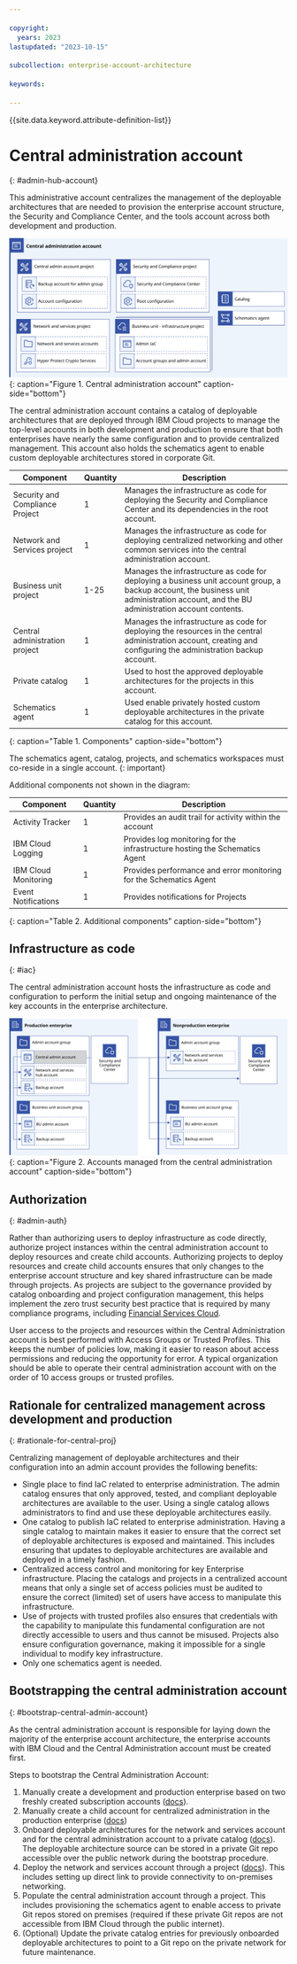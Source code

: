 ```yaml
---

copyright:
  years: 2023
lastupdated: "2023-10-15"

subcollection: enterprise-account-architecture

keywords:

---
```


{{site.data.keyword.attribute-definition-list}}

# Central administration account
{: #admin-hub-account}

This administrative account centralizes the management of the deployable architectures that are needed to provision the enterprise account structure, the Security and Compliance Center, and the tools account across both development and production.

![Central administration diagram. All of the information is conveyed in the surrounding text.](images/admin-hub.svg){: caption="Figure 1. Central administration account" caption-side="bottom"}

The central administration account contains a catalog of deployable architectures that are deployed through IBM Cloud projects to manage the top-level accounts in both development and production to ensure that both enterprises have nearly the same configuration and to provide centralized management. This account also holds the schematics agent to enable custom deployable architectures stored in corporate Git.

| Component | Quantity | Description |
|-----------|--------------|----|
| Security and Compliance Project | 1 |  Manages the infrastructure as code for deploying the Security and Compliance Center and its dependencies in the root account. |
| Network and Services project | 1 | Manages the infrastructure as code for deploying centralized networking and other common services into the central administration account. |
| Business unit project | 1-25 | Manages the infrastructure as code for deploying a business unit account group, a backup account, the business unit administration account, and the BU administration account contents. |
| Central administration project | 1 | Manages the infrastructure as code for deploying the resources in the central administration account, creating and configuring the administration backup account. |
| Private catalog | 1 | Used to host the approved deployable architectures for the projects in this account. |
| Schematics agent | 1 | Used enable privately hosted custom deployable architectures in the private catalog for this account. |
{: caption="Table 1. Components" caption-side="bottom"}

The schematics agent, catalog, projects, and schematics workspaces must co-reside in a single account.
{: important}

Additional components not shown in the diagram:

| Component | Quantity | Description |
|-----------|--------------|----|
| Activity Tracker | 1 | Provides an audit trail for activity within the account |
| IBM Cloud Logging | 1 | Provides log monitoring for the infrastructure hosting the Schematics Agent |
| IBM Cloud Monitoring | 1 | Provides performance and error monitoring for the Schematics Agent |
| Event Notifications | 1 | Provides notifications for Projects |
{: caption="Table 2. Additional components" caption-side="bottom"}

## Infrastructure as code
{: #iac}

The central administration account hosts the infrastructure as code and configuration to perform the initial setup and ongoing maintenance of the key accounts in the enterprise architecture.

![Accounts that are managed from the central administration account. All of the information is conveyed in the surrounding text.](images/central-admin-iac.svg){: caption="Figure 2. Accounts managed from the central administration account" caption-side="bottom"}



## Authorization
{: #admin-auth}

Rather than authorizing users to deploy infrastructure as code directly, authorize project instances within the central administration account to deploy resources and create child accounts. Authorizing projects to deploy resources and create child accounts ensures that only changes to the enterprise account structure and key shared infrastructure can be made through projects. As projects are subject to the governance provided by catalog onboarding and project configuration management, this helps implement the zero trust security best practice that is required by many compliance programs, including [Financial Services Cloud](/docs/framework-financial-services?topic=framework-financial-services-best-practices#best-practices-zero-trust).

User access to the projects and resources within the Central Administration account is best performed with Access Groups or Trusted Profiles. This keeps the number of policies low, making it easier to reason about access permissions and reducing the opportunity for error. A typical organization should be able to operate their central administration account with on the order of 10 access groups or trusted profiles.

## Rationale for centralized management across development and production
{: #rationale-for-central-proj}

Centralizing management of deployable architectures and their configuration into an admin account provides the following benefits:

- Single place to find IaC related to enterprise administration. The admin catalog ensures that only approved, tested, and compliant deployable architectures are available to the user. Using a single catalog allows administrators to find and use these deployable architectures easily.
- One catalog to publish IaC related to enterprise administration. Having a single catalog to maintain makes it easier to ensure that the correct set of deployable architectures is exposed and maintained. This includes ensuring that updates to deployable architectures are available and deployed in a timely fashion.
- Centralized access control and monitoring for key Enterprise infrastructure. Placing the catalogs and projects in a centralized account means that only a single set of access policies must be audited to ensure the correct (limited) set of users have access to manipulate this infrastructure.
- Use of projects with trusted profiles also ensures that credentials with the capability to manipulate this fundamental configuration are not directly accessible to users and thus cannot be misused.  Projects also ensure configuration governance, making it impossible for a single individual to modify key infrastructure.
- Only one schematics agent is needed.


## Bootstrapping the central administration account
{: #bootstrap-central-admin-account}

As the central administration account is responsible for laying down the majority of the enterprise account architecture, the enterprise accounts with IBM Cloud and the Central Administration account must be created first.

Steps to bootstrap the Central Administration Account:

1. Manually create a development and production enterprise based on two freshly created subscription accounts ([docs](/docs/secure-enterprise?topic=secure-enterprise-create-enterprise&interface=ui)).
2. Manually create a child account for centralized administration in the production enterprise ([docs](/docs/secure-enterprise?topic=secure-enterprise-enterprise-add&interface=ui#create-accounts))
3. Onboard deployable architectures for the network and services account and for the central administration account to a private catalog ([docs](/docs/secure-enterprise?topic=secure-enterprise-manifest)). The deployable architecture source can be stored in a private Git repo accessible over the public network during the bootstrap procedure.
4. Deploy the network and services account through a project ([docs](/docs/secure-enterprise?topic=secure-enterprise-setup-project)). This includes setting up direct link to provide connectivity to on-premises networking.
5. Populate the central administration account through a project. This includes provisioning the schematics agent to enable access to private Git repos stored on premises (required if these private Git repos are not accessible from IBM Cloud through the public internet).
6. (Optional) Update the private catalog entries for previously onboarded deployable architectures to point to a Git repo on the private network for future maintenance.
